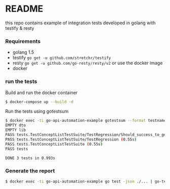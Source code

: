 # README #
this repo contains example of integration tests developed in golang with testify & resty 

### Requirements ###
- golang 1.5 
- testify  `go get -u github.com/stretchr/testify`
- resty    `go get -u github.com/go-resty/resty/v2`
or use the docker image 
- docker

### run the tests ###
Build and run the docker container  
```bash
$ docker-compose up --build -d
```
Run the tests using gotestsum 
```bash
$ docker exec -ti go-api-automation-example gotestsum --format testname -- -run TestConceptListTestSuite/TestRegression ./... -count=1
EMPTY dto
EMPTY lib
PASS tests.TestConceptListTestSuite/TestRegression/Should_success_to_get_a_user (0.55s)
PASS tests.TestConceptListTestSuite/TestRegression (0.55s)
PASS tests.TestConceptListTestSuite (0.55s)
PASS tests

DONE 3 tests in 0.993s
```

### Generate the report ###
```bash
$ docker exec -ti go-api-automation-example go test -json ./... | go-test-report  
```